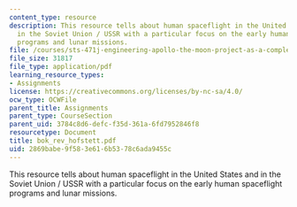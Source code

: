 ```yaml
---
content_type: resource
description: This resource tells about human spaceflight in the United States and
  in the Soviet Union / USSR with a particular focus on the early human spaceflight
  programs and lunar missions.
file: /courses/sts-471j-engineering-apollo-the-moon-project-as-a-complex-system-spring-2007/2869babe9f583e616b5378c6ada9455c_bok_rev_hofstett.pdf
file_size: 31817
file_type: application/pdf
learning_resource_types:
- Assignments
license: https://creativecommons.org/licenses/by-nc-sa/4.0/
ocw_type: OCWFile
parent_title: Assignments
parent_type: CourseSection
parent_uid: 3784c8d6-defc-f35d-361a-6fd7952846f8
resourcetype: Document
title: bok_rev_hofstett.pdf
uid: 2869babe-9f58-3e61-6b53-78c6ada9455c
---
```

This resource tells about human spaceflight in the United States and in the Soviet Union / USSR with a particular focus on the early human spaceflight programs and lunar missions.